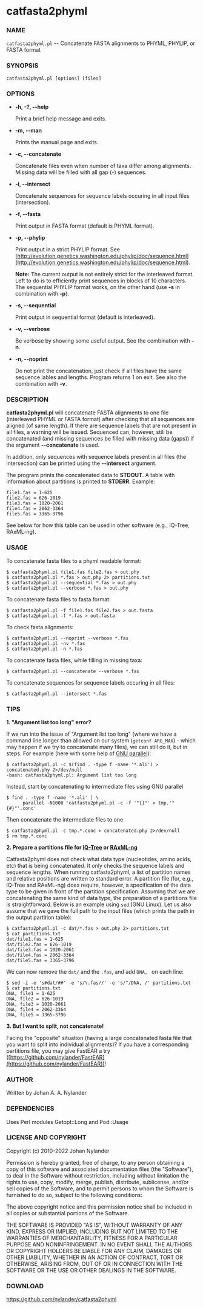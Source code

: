 # catfasta2phyml

### NAME

`catfasta2phyml.pl` -- Concatenate FASTA alignments to PHYML, PHYLIP, or FASTA format

### SYNOPSIS

    catfasta2phyml.pl [options] [files]

### OPTIONS

- **-h, -?, --help**

    Print a brief help message and exits.

- **-m, --man**

    Prints the manual page and exits.

- **-c, --concatenate**

    Concatenate files even when number of taxa differ among alignments.
    Missing data will be filled with all gap (-) sequences.

- **-i, --intersect**

    Concatenate sequences for sequence labels occuring in all input files
    (intersection).

- **-f, --fasta**

    Print output in FASTA format (default is PHYML format).

- **-p, --phylip**

    Print output in a strict PHYLIP format.
    See [http://evolution.genetics.washington.edu/phylip/doc/sequence.html](http://evolution.genetics.washington.edu/phylip/doc/sequence.html).

    **Note:** The current output is not entirely strict for the
    interleaved format. Left to do is to efficiently print sequences
    in blocks of 10 characters. The sequential PHYLIP format works,
    on the other hand (use **-s** in combination with **-p**).

- **-s, --sequential**

    Print output in sequential format (default is interleaved).

- **-v, --verbose**

    Be verbose by showing some useful output. See the combination with **-n**.

- **-n, --noprint**

    Do not print the concatenation, just check if all files have the same
    sequence lables and lengths. Program returns 1 on exit.
    See also the combination with **-v**.

### DESCRIPTION

**catfasta2phyml.pl** will concatenate FASTA alignments to one file
(interleaved PHYML or FASTA format) after checking that all sequences
are aligned (of same length). If there are sequence labels that are not
present in all files, a warning will be issued. Sequenced can, however,
still be concatenated (and missing sequences be filled with missing data
(gaps)) if the argument **--concatenate** is used.

In addition, only sequences with sequence labels present in all files
(the intersection) can be printed using the **--intersect** argument.

The program prints the concatenated data to **STDOUT**. A table with
information about partitions is printed to **STDERR**. Example: 

    file1.fas = 1-625
    file2.fas = 626-1019
    file3.fas = 1020-2061
    file4.fas = 2062-3364
    file5.fas = 3365-3796

See below for how this table can be used in other software (e.g., IQ-Tree,
RAxML-ng).

### USAGE

To concatenate fasta files to a phyml readable format:

    $ catfasta2phyml.pl file1.fas file2.fas > out.phy
    $ catfasta2phyml.pl *.fas > out.phy 2> partitions.txt
    $ catfasta2phyml.pl --sequential *.fas > out.phy
    $ catfasta2phyml.pl --verbose *.fas > out.phy

To concatenate fasta files to fasta format:

    $ catfasta2phyml.pl -f file1.fas file2.fas > out.fasta
    $ catfasta2phyml.pl -f *.fas > out.fasta

To check fasta alignments:

    $ catfasta2phyml.pl --noprint --verbose *.fas
    $ catfasta2phyml.pl -nv *.fas
    $ catfasta2phyml.pl -n *.fas

To concatenate fasta files, while filling in missing taxa:

    $ catfasta2phyml.pl --concatenate --verbose *.fas

To concatenate sequences for sequence labels occuring in all files:

    $ catfasta2phyml.pl --intersect *.fas

### TIPS

**1. "Argument list too long" error?**

If we run into the issue of "Argument list too long" (where we have a command
line longer than allowed on our system (`getconf ARG_MAX`) - which may happen
if we try to concatenate many files), we can still do it, but in steps. For
example (here with some help of [GNU
parallel](https://www.gnu.org/software/parallel/)):

    $ catfasta2phyml.pl -c $(find . -type f -name '*.ali') > concatenated.phy 2>/dev/null
    -bash: catfasta2phyml.pl: Argument list too long

Instead, start by concatenating to intermediate files using GNU parallel

    $ find . -type f -name '*.ali' | \
          parallel -N1000 'catfasta2phyml.pl -c -f '"{}"' > tmp.'"{#}"'.conc'

Then concatenate the intermediate files to one

    $ catfasta2phyml.pl -c tmp.*.conc > concatenated.phy 2>/dev/null
    $ rm tmp.*.conc


**2. Prepare a partitions file for [IQ-Tree](http://www.iqtree.org/) or [RAxML-ng](https://github.com/amkozlov/raxml-ng/wiki)**

Catfasta2phyml does not check what data type (nucleotides, amino acids, etc)
that is being concatenated. It only checks the sequence labels and sequence
lengths. When running catfasta2phyml, a list of partition names and relative
positions are written to standard error.  A partition file (for, e.g., IQ-Tree
and RAxML-ng) does require, however, a specification of the data type to be
given in front of the partition specification. Assuming that we are
concatenating the same kind of data type, the preparation of a partitions file
is straightforward.  Below is an example using `sed` (GNU Linux). Let us also
assume that we gave the full path to the input files (which prints the path in
the output partition table):

    $ catfasta2phyml.pl -c dat/*.fas > out.phy 2> partitions.txt
    $ cat partitions.txt
    dat/file1.fas = 1-625
    dat/file2.fas = 626-1019
    dat/file3.fas = 1020-2061
    dat/file4.fas = 2062-3364
    dat/file5.fas = 3365-3796

We can now remove the `dat/` and the `.fas`, and add `DNA, ` on each line:

    $ sed -i -e 's#dat/##' -e 's/\.fas//' -e 's/^/DNA, /' partitions.txt
    $ cat partitions.txt
    DNA, file1 = 1-625
    DNA, file2 = 626-1019
    DNA, file3 = 1020-2061
    DNA, file4 = 2062-3364
    DNA, file5 = 3365-3796


**3. But I want to split, not concatenate!**

Facing the "opposite" situation (having a large concatenated fasta file that
you want to split into individual alignments)? If you have a corresponding
partitions file, you may give FastEAR a try
([https://github.com/nylander/FastEAR](https://github.com/nylander/FastEAR))!



### AUTHOR

Written by Johan A. A. Nylander

### DEPENDENCIES

Uses Perl modules Getopt::Long and Pod::Usage

### LICENSE AND COPYRIGHT

Copyright (c) 2010-2022 Johan Nylander

Permission is hereby granted, free of charge, to any person obtaining a copy
of this software and associated documentation files (the "Software"), to deal
in the Software without restriction, including without limitation the rights
to use, copy, modify, merge, publish, distribute, sublicense, and/or sell
copies of the Software, and to permit persons to whom the Software is
furnished to do so, subject to the following conditions:

The above copyright notice and this permission notice shall be included in all
copies or substantial portions of the Software.

THE SOFTWARE IS PROVIDED "AS IS", WITHOUT WARRANTY OF ANY KIND, EXPRESS OR
IMPLIED, INCLUDING BUT NOT LIMITED TO THE WARRANTIES OF MERCHANTABILITY,
FITNESS FOR A PARTICULAR PURPOSE AND NONINFRINGEMENT. IN NO EVENT SHALL THE
AUTHORS OR COPYRIGHT HOLDERS BE LIABLE FOR ANY CLAIM, DAMAGES OR OTHER
LIABILITY, WHETHER IN AN ACTION OF CONTRACT, TORT OR OTHERWISE, ARISING FROM,
OUT OF OR IN CONNECTION WITH THE SOFTWARE OR THE USE OR OTHER DEALINGS IN THE
SOFTWARE.

### DOWNLOAD

<https://github.com/nylander/catfasta2phyml>
